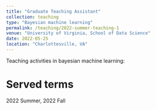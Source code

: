 ```yaml
---
title: "Graduate Teaching Assistant"
collection: teaching
type: "Bayesian machine learning"
permalink: /teaching/2022-summer-teaching-1
venue: "University of Virginia, School of Data Science"
date: 2022-05-25
location: "Charlottesville, VA"
---
```


Teaching activities in bayesian machine learning:

Served terms
======
2022 Summer, 2022 Fall
